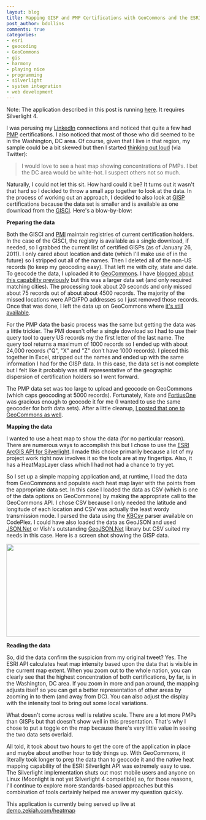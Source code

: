 ```yaml
---
layout: blog
title: Mapping GISP and PMP Certifications with GeoCommons and the ESRI Silverlight API
post_author: bdollins
comments: true
categories:
- esri
- geocoding
- GeoCommons
- gis
- harmony
- playing nice
- programming
- silverlight
- system integration
- web development
---
```


Note: The application described in this post is running <a href="http://demo.zekiah.com/heatmap">here</a>. It requires Silverlight 4.

I was perusing my <a href="http://www.linkedin.com">LinkedIn</a> connections and noticed that quite a few had <a href="http://en.wikipedia.org/wiki/Project_Management_Professional">PMP</a> certifications. I also noticed that most of those who did seemed to be in the Washington, DC area. Of course, given that I live in that region, my sample could be a bit skewed but then I started <a href="http://twitter.com/#!/billdollins/status/30277725008699392">thinking out loud</a> (via Twitter):

<blockquote>I would love to see a heat map showing concentrations of PMPs. I bet the DC area would be white-hot. I suspect others not so much.</blockquote>

Naturally, I could not let this sit. How hard could it be? It turns out it wasn't that hard so I decided to throw a small app together to look at the data. In the process of working out an approach, I decided to also look at <a href="http://www.gisci.org/certification_program_description.aspx">GISP</a> certifications because the data set is smaller and is available as one download from the <a href="http://www.gisci.org/">GISCI</a>. Here's a blow-by-blow:
<!--more-->


<strong>Preparing the data</strong>

Both the GISCI and <a href="http://www.pmi.org">PMI</a> maintain registries of current certification holders. In the case of the GISCI, the registry is available as a single download, if needed, so I grabbed the current list of certified GISPs (as of January 26, 2011). I only cared about location and date (which I'll make use of in the future) so I stripped out all of the names. Then I deleted all of the non-US records (to keep my geocoding easy). That left me with city, state and date. To geocode the data, I uploaded it to <a href="http://www.geocommons.com">GeoCommons</a>. I have <a href="http://geobabble.wordpress.com/2010/10/06/geocoding-with-geocommons/">blogged about this capability previously</a> but this was a larger data set (and only required matching cities). The processing took about 20 seconds and only missed about 75 records out of about about 4500 records. The majority of the missed locations were APO/FPO addresses so I just removed those records. Once that was done, I left the data up on GeoCommons where <a href="http://geocommons.com/overlays/87503">it's still available</a>.

For the PMP data the basic process was the same but getting the data was a little trickier. The PMI doesn't offer a single download so I had to use their query tool to query US records my the first letter of the last name. The query tool returns a maximum of 1000 records so I ended up with about 24,000 records ("Q", "X" and "Z" don't have 1000 records). I pieced this together in Excel, stripped out the names and ended up with the same information I had for the GISP data. In this case, the data set is not complete but I felt like it probably was still representative of the geographic dispersion of certification holders so I went forward.

The PMP data set was too large to upload and geocode on GeoCommons (which caps geocoding at 5000 records). Fortunately, Kate and <a href="http://www.fortiusone.com">FortiusOne</a> was gracious enough to geocode it for me (I wanted to use the same geocoder for both data sets). After a little cleanup, <a href="http://geocommons.com/overlays/87707">I posted that one to GeoCommons as well</a>.

<strong>Mapping the data</strong>

I wanted to use a heat map to show the data (for no particular reason). There are numerous ways to accomplish this but I chose to use the <a href="http://help.arcgis.com/en/webapi/silverlight/index.html">ESRI ArcGIS API for Silverlight</a>. I made this choice primarily because a lot of my project work right now involves it so the tools are at my fingertips. Also, it has a HeatMapLayer class which I had not had a chance to try yet.

So I set up a simple mapping application and, at runtime, I load the data from GeoCommons and populate each heat map layer with the points from the appropriate data set. In this case I loaded the data as CSV (which is one of the data options on GeoCommons) by making the appropriate call to the GeoCommons API. I chose CSV because I only needed the latitude and longitude of each location and CSV was actually the least wordy transmission mode. I parsed the data using the <a href="http://kbcsv.codeplex.com/">KBCsv</a> parser available on CodePlex. I could have also loaded the data as GeoJSON and used <a href="http://json.codeplex.com/">JSON.Net</a> or Vish's outstanding <a href="http://viswaug.wordpress.com/2008/05/11/geojsonnet-a-net-library-to-produce-geojson-output/">GeoJSON.Net</a> library but CSV suited my needs in this case. Here is a screen shot showing the GISP data.

<a href="http://geobabble.files.wordpress.com/2011/02/gisp_heatmap1.png"><img alt="" class="alignleft size-full wp-image-1484" height="242" src="http://geobabble.files.wordpress.com/2011/02/gisp_heatmap1.png" title="GISP Heat Map" width="590" /></a>


<strong>Reading the data</strong>

So, did the data confirm the suspicion from my original tweet? Yes. The ESRI API calculates heat map intensity based upon the data that is visible in the current map extent. When you zoom out to the whole nation, you can clearly see that the highest concentration of both certifications, by far, is in the Washington, DC area. If you zoom in more and pan around, the mapping adjusts itself so you can get a better representation of other areas by zooming in to them (and away from DC). You can also adjust the display with the intensity tool to bring out some local variations.

What doesn't come across well is relative scale. There are a lot more PMPs than GISPs but that doesn't show well in this presentation. That's why I chose to put a toggle on the map because there's very little value in seeing the two data sets overlaid.

All told, it took about two hours to get the core of the application in place and maybe about another hour to tidy things up. With GeoCommons, it literally took longer to prep the data than to geocode it and the native heat mapping capability of the ESRI Silverlight API was extremely easy to use. The Silverlight implementation shuts out most mobile users and anyone on Linux (Moonlight is not yet Silverlight 4 compatible) so, for those reasons, I'll continue to explore more standards-based approaches but this combination of tools certainly helped me answer my question quickly.

This application is currently being served up live at <a href="http://demo.zekiah.com/heatmap">demo.zekiah.com/heatmap</a>